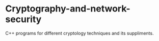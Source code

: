 # Cryptography-and-network-security
C++ programs for different cryptology techniques and its suppliments.
